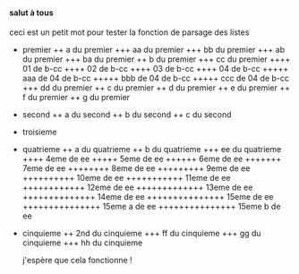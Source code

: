 #### salut à tous

  ceci est un petit mot pour tester la fonction de parsage des listes

+ premier
++ a du premier
+++ aa du premier
+++ bb du premier
+++ ab du premier
+++ ba du premier
++ b du premier
+++ cc du premier
++++ 01 de b-cc
++++ 02 de b-cc
++++ 03 de b-cc
++++ 04 de b-cc
+++++ aaa de 04 de b-cc
+++++ bbb de 04 de b-cc
+++++ ccc de 04 de b-cc
+++ dd du premier
++ c du premier
++ d du premier
++ e du premier
++ f du premier
++ g du premier
+ second
++ a du second
++ b du second
++ c du second
+ troisieme
+ quatrieme
++ a du quatrieme
++ b du quatrieme
+++ ee du quatrieme
++++ 4eme de ee
+++++ 5eme de ee
++++++ 6eme de ee
+++++++ 7eme de ee
++++++++ 8eme de ee
+++++++++ 9eme de ee
++++++++++ 10eme de ee
+++++++++++ 11eme de ee
++++++++++++ 12eme de ee
+++++++++++++ 13eme de ee
++++++++++++++ 14eme de ee
+++++++++++++++ 15eme de ee
+++++++++++++++ 15eme a de ee
+++++++++++++++ 15eme b de ee
+ cinquieme
++ 2nd du cinquieme
+++ ff du cinquieme
+++ gg du cinquieme
+++ hh du cinquieme


  j'espère que cela fonctionne !
